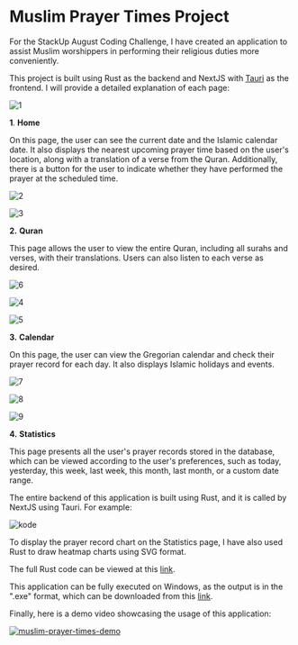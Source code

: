 # **Muslim Prayer Times Project**

For the StackUp August Coding Challenge, I have created an application to assist Muslim worshippers in performing their religious duties more conveniently.

This project is built using Rust as the backend and NextJS with [Tauri](https://tauri.app/) as the frontend. I will provide a detailed explanation of each page:


![1](https://github.com/user-attachments/assets/46f133e5-8d82-49e4-ab98-f101992dc90a)


**1**. **Home**

   On this page, the user can see the current date and the Islamic calendar date. It also displays the nearest upcoming prayer time based on the user's location, along with a translation of a verse from the Quran. Additionally, there is a button for the user to indicate whether they have performed the prayer at the scheduled time.


![2](https://github.com/user-attachments/assets/5627e19d-65e6-4cb3-8ae0-afa063f26d99)

![3](https://github.com/user-attachments/assets/c18dd382-24e0-4fc2-85ca-361729622680)


**2.** **Quran**

   This page allows the user to view the entire Quran, including all surahs and verses, with their translations. Users can also listen to each verse as desired.


![6](https://github.com/user-attachments/assets/009d352f-de2e-43c4-a20f-94b4a4aa9d13)

![4](https://github.com/user-attachments/assets/e78aae88-7954-42a5-8b29-64d574d17972)

![5](https://github.com/user-attachments/assets/ed065c51-6c9a-4fa8-aaa2-61016233ee92)


**3.** **Calendar**

   On this page, the user can view the Gregorian calendar and check their prayer record for each day. It also displays Islamic holidays and events.


![7](https://github.com/user-attachments/assets/ac3ffb96-9f90-4ea3-b624-176ae991f482)

![8](https://github.com/user-attachments/assets/5c8b1331-8a4a-4786-9f7d-c07ff045aac4)

![9](https://github.com/user-attachments/assets/c664b2ad-57c0-4031-b06d-4069a6f037c6)

**4.** **Statistics**

   This page presents all the user's prayer records stored in the database, which can be viewed according to the user's preferences, such as today, yesterday, this week, last week, this month, last month, or a custom date range.



The entire backend of this application is built using Rust, and it is called by NextJS using Tauri. For example:


![kode](https://github.com/user-attachments/assets/c3da3a5a-c992-4ed6-abbd-61816472270f)


To display the prayer record chart on the Statistics page, I have also used Rust to draw heatmap charts using SVG format.

The full Rust code can be viewed at this [link](https://github.com/ikhsandadan/muslim-prayer-times/tree/main/src-tauri/src).

This application can be fully executed on Windows, as the output is in the ".exe" format, which can be downloaded from this [link](https://github.com/ikhsandadan/muslim-prayer-times/releases/tag/app).

Finally, here is a demo video showcasing the usage of this application: 


[![muslim-prayer-times-demo](https://img.youtube.com/vi/r55FrQ3CvtU/0.jpg)](https://www.youtube.com/watch?v=r55FrQ3CvtU)
